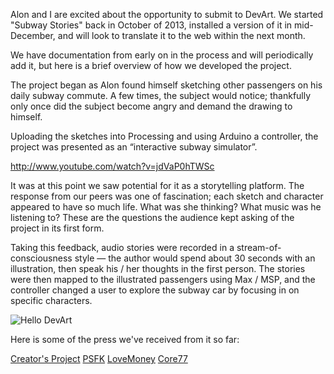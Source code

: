 Alon and I are excited about the opportunity to submit to DevArt. We started "Subway Stories" back in October of 2013,  installed a version of it in mid-December, and will look to translate it to the web within the next month.

We have documentation from early on in the process and will periodically add it, but here is a brief overview of how we developed the project.

The project began as Alon found himself sketching other passengers on his daily subway commute. A few times, the subject would notice; thankfully only once did the subject become angry and demand the drawing to himself.

Uploading the sketches into Processing and using Arduino a controller, the project was presented as an “interactive subway simulator”.

http://www.youtube.com/watch?v=jdVaP0hTWSc

It was at this point we saw potential for it as a storytelling platform. The response from our peers was one of fascination; each sketch and character appeared to have so much life. What was she thinking? What music was he listening to? These are the questions the audience kept asking of the project in its first form.

Taking this feedback, audio stories were recorded in a stream-of-consciousness style — the author would spend about 30 seconds with an illustration, then speak his / her thoughts in the first person. The stories were then mapped to the illustrated passengers using Max / MSP, and the controller changed a user to explore the subway car by focusing in on specific characters.

![Hello DevArt](http://www.jffng.com/wp-content/uploads/2014/01/Screen-Shot-2014-01-03-at-12.25.55-PM.png "Subway Stories, meet DevArt")

Here is some of the press we've received from it so far:

[Creator's Project](http://thecreatorsproject.vice.com/blog/subway-stories-takes-you-on-an-interactive-ride-through-the-nyc-underground-sans-stressawfulness "Creator's Project")
[PSFK](http://www.psfk.com/2014/02/subway-sketches.html "PSFK")
[LoveMoney](http://www.lovemoneyclothes.com/blog/subway-stories-is-a-special-kind-of-commute "LoveMoney")
[Core77](http://www.core77.com/blog/transportation/two_art_projects_that_prove_theres_still_hope_in_the_workday_commute_26435.asp "Core77")